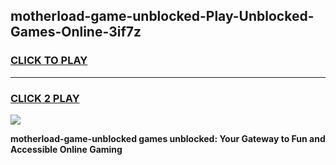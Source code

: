 
## motherload-game-unblocked-Play-Unblocked-Games-Online-3if7z
<h3>
<a href="https://premium76.site?title=motherload-game-unblocked&ref=25A">CLICK TO PLAY</a></h3>
<hr>

<h3>
<a href="https://premium76.site?title=motherload-game-unblocked&ref=25A">CLICK 2 PLAY</a>
  
</h3>

<a href="https://premium76.site?title=motherload-game-unblocked&ref=25A"><img src="https://clearcache.store/games.png"></a>


**motherload-game-unblocked games unblocked: Your Gateway to Fun and Accessible Online Gaming**
